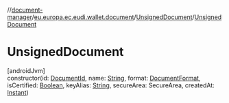 //[document-manager](../../../index.md)/[eu.europa.ec.eudi.wallet.document](../index.md)/[UnsignedDocument](index.md)/[UnsignedDocument](-unsigned-document.md)

# UnsignedDocument

[androidJvm]\
constructor(id: [DocumentId](../-document-id/index.md),
name: [String](https://kotlinlang.org/api/latest/jvm/stdlib/kotlin/-string/index.html),
format: [DocumentFormat](../../eu.europa.ec.eudi.wallet.document.format/-document-format/index.md),
isCertified: [Boolean](https://kotlinlang.org/api/latest/jvm/stdlib/kotlin/-boolean/index.html),
keyAlias: [String](https://kotlinlang.org/api/latest/jvm/stdlib/kotlin/-string/index.html),
secureArea: SecureArea,
createdAt: [Instant](https://developer.android.com/reference/kotlin/java/time/Instant.html))
